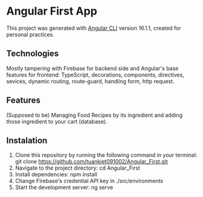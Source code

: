 # Angular First App

This project was generated with [Angular CLI](https://github.com/angular/angular-cli) version 16.1.1, created for personal practices.

## Technologies

Mostly tampering with Firebase for backend side and Angular's base features for frontend: TypeScript, decorations, components, directives, sevices, dynamic routing, route-guard, handling form, http request.

## Features
(Supposed to be) Managing Food Recipes by its ingredient and adding those ingredient to your cart (database).

## Instalation

1. Clone this repository by running the following command in your terminal: git clone https://github.com/tuankiet091002/Angular_First.git
2. Navigate to the project directory: cd Angular_First
3. Install dependencies: npm install
4. Change Firebase's credential API key in ./src/environments
5. Start the development server: ng serve
